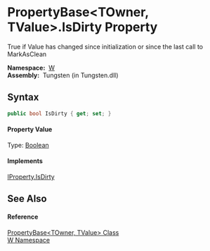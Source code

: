 PropertyBase&lt;TOwner, TValue>.IsDirty Property
================================================
   True if Value has changed since initialization or since the last call to MarkAsClean

  **Namespace:**  [W][1]  
  **Assembly:**  Tungsten (in Tungsten.dll)

Syntax
------

```csharp
public bool IsDirty { get; set; }
```

#### Property Value
Type: [Boolean][2]
#### Implements
[IProperty.IsDirty][3]  


See Also
--------

#### Reference
[PropertyBase&lt;TOwner, TValue> Class][4]  
[W Namespace][1]  

[1]: ../README.md
[2]: http://msdn.microsoft.com/en-us/library/a28wyd50
[3]: ../IProperty/IsDirty.md
[4]: README.md